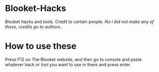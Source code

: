 # Blooket-Hacks
Blooket hacks and tools. Credit to certain people.
*No i did not make any of these, credits go to authors..*

# How to use these
Press F12 on The Blooket website, and then go to console and paste whatever hack or tool you want to use in there and press enter.
